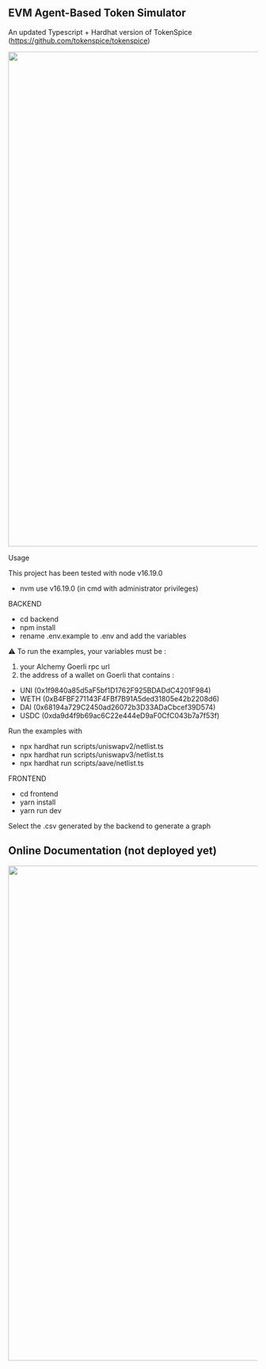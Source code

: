  ## EVM Agent-Based Token Simulator
 
 An updated Typescript + Hardhat version of TokenSpice (https://github.com/tokenspice/tokenspice)
 
<img src="https://user-images.githubusercontent.com/13381610/235980720-880605dd-71a5-4ec9-9926-ea46ed6abd39.png" width="1000">

 Usage

 This project has been tested with node v16.19.0

 - nvm use v16.19.0 (in cmd with administrator privileges)


 BACKEND

 - cd backend
 - npm install
 - rename .env.example to .env and add the variables

 ⚠️ To run the examples, your variables must be : 
 1) your Alchemy Goerli rpc url
 2) the address of a wallet on Goerli that contains :
 - UNI (0x1f9840a85d5aF5bf1D1762F925BDADdC4201F984)
 - WETH (0xB4FBF271143F4FBf7B91A5ded31805e42b2208d6)
 - DAI (0x68194a729C2450ad26072b3D33ADaCbcef39D574)
 - USDC (0xda9d4f9b69ac6C22e444eD9aF0CfC043b7a7f53f)

 Run the examples with

 - npx hardhat run scripts/uniswapv2/netlist.ts
 - npx hardhat run scripts/uniswapv3/netlist.ts
 - npx hardhat run scripts/aave/netlist.ts

 FRONTEND

 - cd frontend
 - yarn install
 - yarn run dev

 Select the .csv generated by the backend to generate a graph
 
 ## Online Documentation (not deployed yet)
 
 <img src="https://user-images.githubusercontent.com/13381610/235981126-648e8130-8a14-48b5-b3fd-f7a9360aae57.png" width="1000">

